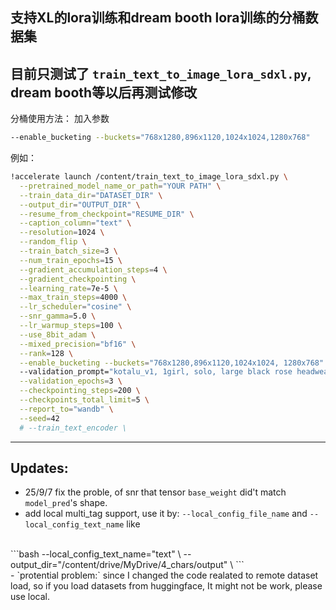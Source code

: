 支持XL的lora训练和dream booth lora训练的分桶数据集
---
目前只测试了 `train_text_to_image_lora_sdxl.py`, dream booth等以后再测试修改
---
分桶使用方法：
加入参数
```bash
--enable_bucketing --buckets="768x1280,896x1120,1024x1024,1280x768" 
```
例如：
```bash
!accelerate launch /content/train_text_to_image_lora_sdxl.py \
  --pretrained_model_name_or_path="YOUR PATH" \
  --train_data_dir="DATASET_DIR" \
  --output_dir="OUTPUT_DIR" \
  --resume_from_checkpoint="RESUME_DIR" \
  --caption_column="text" \
  --resolution=1024 \
  --random_flip \
  --train_batch_size=3 \
  --num_train_epochs=15 \
  --gradient_accumulation_steps=4 \
  --gradient_checkpointing \
  --learning_rate=7e-5 \
  --max_train_steps=4000 \
  --lr_scheduler="cosine" \
  --snr_gamma=5.0 \
  --lr_warmup_steps=100 \
  --use_8bit_adam \
  --mixed_precision="bf16" \
  --rank=128 \
  --enable_bucketing --buckets="768x1280,896x1120,1024x1024, 1280x768" \ #add bucket
  --validation_prompt="kotalu_v1, 1girl, solo, large black rose headwear, feather headdress, floral crown, black beaded chains, dangling star charms, gothic aesthetic, portrait shot" \
  --validation_epochs=3 \
  --checkpointing_steps=200 \
  --checkpoints_total_limit=5 \
  --report_to="wandb" \
  --seed=42
  # --train_text_encoder \
```

---
## Updates:

 - 25/9/7 fix the proble, of snr that tensor `base_weight` did't match `model_pred`'s shape.
 - add local multi_tag support, use it by: `--local_config_file_name` and  `--local_config_text_name`
 like
 <br>
 ```bash
  --local_config_text_name="text" \
  --output_dir="/content/drive/MyDrive/4_chars/output" \
 ```
 <br>
 - `protential problem:` since I changed the code realated to remote dataset load, so if you load datasets from huggingface, It might not be work, please use local.